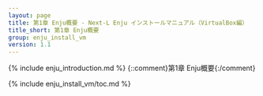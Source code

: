 ```yaml
---
layout: page
title: 第1章 Enju概要 - Next-L Enju インストールマニュアル（VirtualBox編）
title_short: 第1章 Enju概要
group: enju_install_vm
version: 1.1
---
```


{% include enju_introduction.md %} {::comment}第1章 Enju概要{:/comment}

{% include enju_install_vm/toc.md %}
